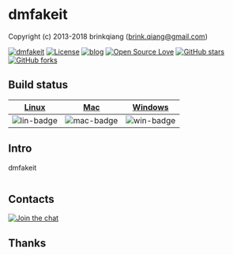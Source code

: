 # dmfakeit

Copyright (c) 2013-2018 brinkqiang (brink.qiang@gmail.com)

[![dmfakeit](https://img.shields.io/badge/brinkqiang-dmfakeit-blue.svg?style=flat-square)](https://github.com/brinkqiang/dmfakeit)
[![License](https://img.shields.io/badge/license-MIT-brightgreen.svg)](https://github.com/brinkqiang/dmfakeit/blob/master/LICENSE)
[![blog](https://img.shields.io/badge/Author-Blog-7AD6FD.svg)](https://brinkqiang.github.io/)
[![Open Source Love](https://badges.frapsoft.com/os/v3/open-source.png)](https://github.com/brinkqiang)
[![GitHub stars](https://img.shields.io/github/stars/brinkqiang/dmfakeit.svg?label=Stars)](https://github.com/brinkqiang/dmfakeit) 
[![GitHub forks](https://img.shields.io/github/forks/brinkqiang/dmfakeit.svg?label=Fork)](https://github.com/brinkqiang/dmfakeit)

## Build status
| [Linux][lin-link] | [Mac][mac-link] | [Windows][win-link] |
| :---------------: | :----------------: | :-----------------: |
| ![lin-badge]      | ![mac-badge]       | ![win-badge]        |

[lin-badge]: https://github.com/brinkqiang/dmfakeit/workflows/linux/badge.svg "linux build status"
[lin-link]:  https://github.com/brinkqiang/dmfakeit/actions/workflows/linux.yml "linux build status"
[mac-badge]: https://github.com/brinkqiang/dmfakeit/workflows/mac/badge.svg "mac build status"
[mac-link]:  https://github.com/brinkqiang/dmfakeit/actions/workflows/mac.yml "mac build status"
[win-badge]: https://github.com/brinkqiang/dmfakeit/workflows/win/badge.svg "win build status"
[win-link]:  https://github.com/brinkqiang/dmfakeit/actions/workflows/win.yml "win build status"

## Intro
dmfakeit
```cpp
```
## Contacts
[![Join the chat](https://badges.gitter.im/brinkqiang/dmfakeit/Lobby.svg)](https://gitter.im/brinkqiang/dmfakeit)

## Thanks

